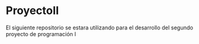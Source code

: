 # ProyectoII
El siguiente repositorio se estara utilizando para el desarrollo del segundo proyecto de programación I
